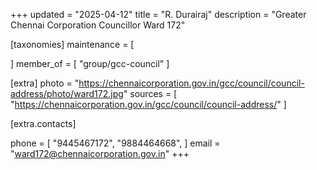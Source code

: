 +++
updated = "2025-04-12"
title = "R. Durairaj"
description = "Greater Chennai Corporation Councillor Ward 172"

[taxonomies]
maintenance = [

]
member_of = [
    "group/gcc-council"
]

[extra]
photo = "https://chennaicorporation.gov.in/gcc/council/council-address/photo/ward172.jpg"
sources = [
    "https://chennaicorporation.gov.in/gcc/council/council-address/"
]

[extra.contacts]

phone = [
    "9445467172",
    "9884464668",
    ]
email = "ward172@chennaicorporation.gov.in"
+++